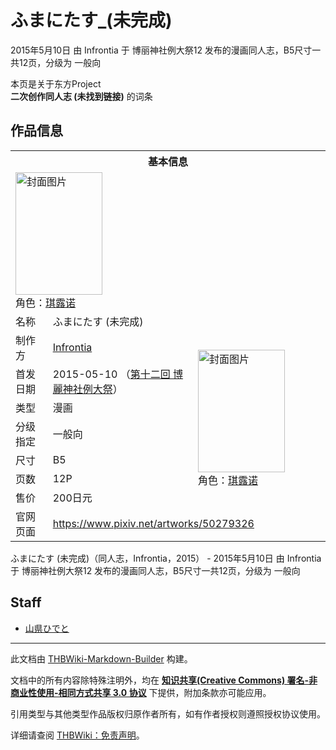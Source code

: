 # ふまにたす_(未完成)

<!-- source html: G:\repos\THBWiki-Markdown-Builder\THBWikiMarkdown\Temp\main\d\de\ns0%3A%E3%81%B5%E3%81%BE%E3%81%AB%E3%81%9F%E3%81%99_%28%E6%9C%AA%E5%AE%8C%E6%88%90%29.html -->

2015年5月10日 由 Infrontia 于 博丽神社例大祭12 发布的漫画同人志，B5尺寸一共12页，分级为 一般向

本页是关于东方Project  
 **二次创作同人志 (未找到链接)** 的词条

## 作品信息

<table><tbody><tr><th colspan="3">基本信息</th></tr><tr><td class="cover-artwork-mobile" colspan="2"><a href="./文件-ふまにたす_(未完成)封面.jpg.md" class="image" title="封面图片"><img alt="封面图片" src="https://upload.thwiki.cc/thumb/6/62/%E3%81%B5%E3%81%BE%E3%81%AB%E3%81%9F%E3%81%99_%28%E6%9C%AA%E5%AE%8C%E6%88%90%29%E5%B0%81%E9%9D%A2.jpg/139px-%E3%81%B5%E3%81%BE%E3%81%AB%E3%81%9F%E3%81%99_%28%E6%9C%AA%E5%AE%8C%E6%88%90%29%E5%B0%81%E9%9D%A2.jpg" decoding="async" loading="lazy" width="139" height="196" srcset="https://upload.thwiki.cc/thumb/6/62/%E3%81%B5%E3%81%BE%E3%81%AB%E3%81%9F%E3%81%99_%28%E6%9C%AA%E5%AE%8C%E6%88%90%29%E5%B0%81%E9%9D%A2.jpg/208px-%E3%81%B5%E3%81%BE%E3%81%AB%E3%81%9F%E3%81%99_%28%E6%9C%AA%E5%AE%8C%E6%88%90%29%E5%B0%81%E9%9D%A2.jpg 1.5x, https://upload.thwiki.cc/thumb/6/62/%E3%81%B5%E3%81%BE%E3%81%AB%E3%81%9F%E3%81%99_%28%E6%9C%AA%E5%AE%8C%E6%88%90%29%E5%B0%81%E9%9D%A2.jpg/277px-%E3%81%B5%E3%81%BE%E3%81%AB%E3%81%9F%E3%81%99_%28%E6%9C%AA%E5%AE%8C%E6%88%90%29%E5%B0%81%E9%9D%A2.jpg 2x" data-file-width="640" data-file-height="904"></a><div class="cover-char">角色：<a href="./琪露诺.md" title="琪露诺">琪露诺</a></div></td>
</tr><tr><td class="label">名称</td><td colspan="2"> ふまにたす (未完成) </td></tr><tr><td class="label">制作方</td><td><a href="./Infrontia.md" title="Infrontia">Infrontia</a></td><td class="cover-artwork" rowspan="7" style="min-width:196px;"><a href="./文件-ふまにたす_(未完成)封面.jpg.md" class="image" title="封面图片"><img alt="封面图片" src="https://upload.thwiki.cc/thumb/6/62/%E3%81%B5%E3%81%BE%E3%81%AB%E3%81%9F%E3%81%99_%28%E6%9C%AA%E5%AE%8C%E6%88%90%29%E5%B0%81%E9%9D%A2.jpg/139px-%E3%81%B5%E3%81%BE%E3%81%AB%E3%81%9F%E3%81%99_%28%E6%9C%AA%E5%AE%8C%E6%88%90%29%E5%B0%81%E9%9D%A2.jpg" decoding="async" loading="lazy" width="139" height="196" srcset="https://upload.thwiki.cc/thumb/6/62/%E3%81%B5%E3%81%BE%E3%81%AB%E3%81%9F%E3%81%99_%28%E6%9C%AA%E5%AE%8C%E6%88%90%29%E5%B0%81%E9%9D%A2.jpg/208px-%E3%81%B5%E3%81%BE%E3%81%AB%E3%81%9F%E3%81%99_%28%E6%9C%AA%E5%AE%8C%E6%88%90%29%E5%B0%81%E9%9D%A2.jpg 1.5x, https://upload.thwiki.cc/thumb/6/62/%E3%81%B5%E3%81%BE%E3%81%AB%E3%81%9F%E3%81%99_%28%E6%9C%AA%E5%AE%8C%E6%88%90%29%E5%B0%81%E9%9D%A2.jpg/277px-%E3%81%B5%E3%81%BE%E3%81%AB%E3%81%9F%E3%81%99_%28%E6%9C%AA%E5%AE%8C%E6%88%90%29%E5%B0%81%E9%9D%A2.jpg 2x" data-file-width="640" data-file-height="904"></a><div class="cover-char">角色：<a href="./琪露诺.md" title="琪露诺">琪露诺</a></div></td>
</tr><tr><td class="label">首发日期</td><td>2015-05-10&#160;（<a href="/展会作品列表?e=%E5%8D%9A%E4%B8%BD%E7%A5%9E%E7%A4%BE%E4%BE%8B%E5%A4%A7%E7%A5%AD%2312">第十二回 博麗神社例大祭</a>）</td></tr><tr><td class="label">类型</td><td>漫画</td></tr><tr><td class="label">分级指定</td><td>一般向</td></tr><tr><td class="label">尺寸</td><td>B5</td></tr><tr><td class="label">页数</td><td>12P</td></tr><tr><td class="label">售价</td><td>200日元</td></tr>
<tr><td class="label">官网页面</td><td colspan="2"><a rel="nofollow" class="external free" href="https://www.pixiv.net/artworks/50279326">https://www.pixiv.net/artworks/50279326</a></td></tr></tbody></table>

ふまにたす (未完成)（同人志，Infrontia，2015） - 2015年5月10日 由 Infrontia 于 博丽神社例大祭12 发布的漫画同人志，B5尺寸一共12页，分级为 一般向

## Staff
- [山県ひでと](./山県ひでと.md)

  
  

  





---

此文档由 [THBWiki-Markdown-Builder](https://github.com/Delsin-Yu/THBWiki-Markdown-Builder) 构建。

文档中的所有内容除特殊注明外，均在 [**知识共享(Creative Commons) 署名-非商业性使用-相同方式共享 3.0 协议**](https://creativecommons.org/licenses/by-sa/3.0/deed.zh-hans) 下提供，附加条款亦可能应用。

引用类型与其他类型作品版权归原作者所有，如有作者授权则遵照授权协议使用。

详细请查阅 [THBWiki：免责声明](https://thbwiki.cc/THBWiki:%E5%85%8D%E8%B4%A3%E5%A3%B0%E6%98%8E)。

